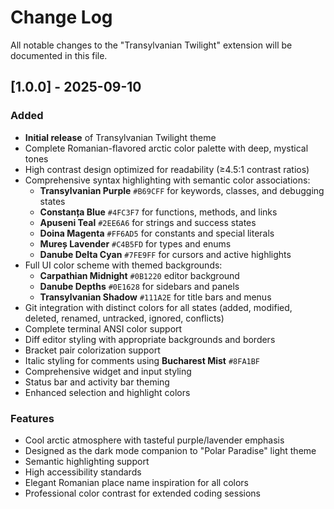 # Change Log

All notable changes to the "Transylvanian Twilight" extension will be documented in this file.

## [1.0.0] - 2025-09-10

### Added

- **Initial release** of Transylvanian Twilight theme
- Complete Romanian-flavored arctic color palette with deep, mystical tones
- High contrast design optimized for readability (≥4.5:1 contrast ratios)
- Comprehensive syntax highlighting with semantic color associations:
  - **Transylvanian Purple** `#B69CFF` for keywords, classes, and debugging states
  - **Constanța Blue** `#4FC3F7` for functions, methods, and links
  - **Apuseni Teal** `#2EE6A6` for strings and success states
  - **Doina Magenta** `#FF6AD5` for constants and special literals
  - **Mureș Lavender** `#C4B5FD` for types and enums
  - **Danube Delta Cyan** `#7FE9FF` for cursors and active highlights
- Full UI color scheme with themed backgrounds:
  - **Carpathian Midnight** `#0B1220` editor background
  - **Danube Depths** `#0E1628` for sidebars and panels
  - **Transylvanian Shadow** `#111A2E` for title bars and menus
- Git integration with distinct colors for all states (added, modified, deleted, renamed, untracked, ignored, conflicts)
- Complete terminal ANSI color support
- Diff editor styling with appropriate backgrounds and borders
- Bracket pair colorization support
- Italic styling for comments using **Bucharest Mist** `#8FA1BF`
- Comprehensive widget and input styling
- Status bar and activity bar theming
- Enhanced selection and highlight colors

### Features

- Cool arctic atmosphere with tasteful purple/lavender emphasis
- Designed as the dark mode companion to "Polar Paradise" light theme
- Semantic highlighting support
- High accessibility standards
- Elegant Romanian place name inspiration for all colors
- Professional color contrast for extended coding sessions
